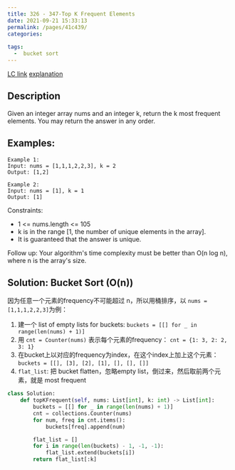 ```yaml
---
title: 326 - 347-Top K Frequent Elements
date: 2021-09-21 15:33:13
permalink: /pages/41c439/
categories:
  
tags:
  -  bucket sort
---
```

[LC link](https://leetcode.com/problems/top-k-frequent-elements/)
[explanation](https://leetcode.com/problems/top-k-frequent-elements/discuss/740374/Python-5-lines-O(n)-buckets-solution-explained.)
## Description
Given an integer array nums and an integer k, return the k most frequent elements. You may return the answer in any order.

## Examples:
```
Example 1:
Input: nums = [1,1,1,2,2,3], k = 2
Output: [1,2]

Example 2:
Input: nums = [1], k = 1
Output: [1]
``` 

Constraints:
- 1 <= nums.length <= 105
- k is in the range [1, the number of unique elements in the array].
- It is guaranteed that the answer is unique.
 

Follow up: Your algorithm's time complexity must be better than O(n log n), where n is the array's size.

## Solution: Bucket Sort (O(n))
因为任意一个元素的frequency不可能超过 n，所以用桶排序，以 `nums = [1,1,1,2,2,3]`为例：
1. 建一个 list of empty lists for buckets: `buckets = [[] for _ in range(len(nums) + 1)]`
2. 用 `cnt = Counter(nums)` 表示每个元素的frequency： `cnt = {1: 3, 2: 2, 3: 1}`
3. 在bucket上以对应的frequency为index，在这个index上加上这个元素：`buckets = [[], [3], [2], [1], [], [], []]`
4. `flat_list`: 把 bucket flatten，忽略empty list，倒过来，然后取前两个元素，就是 most frequent
```python
class Solution:
    def topKFrequent(self, nums: List[int], k: int) -> List[int]:
        buckets = [[] for _ in range(len(nums) + 1)]
        cnt = collections.Counter(nums)
        for num, freq in cnt.items():
            buckets[freq].append(num)

        flat_list = []
        for i in range(len(buckets) - 1, -1, -1):
            flat_list.extend(buckets[i])
        return flat_list[:k]
```